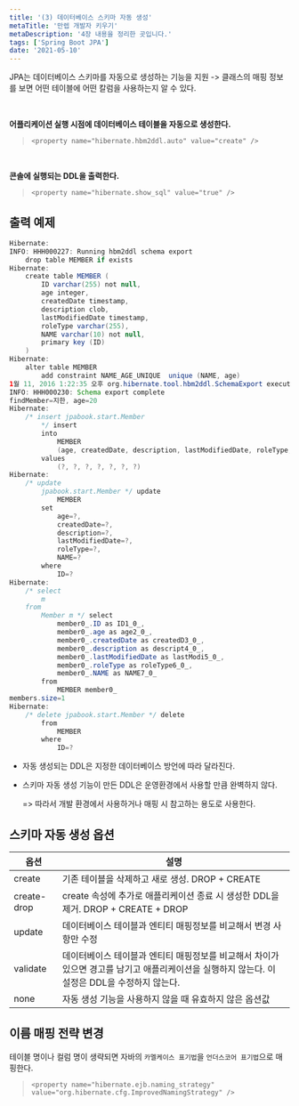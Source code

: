 ```yaml
---
title: '(3) 데이터베이스 스키마 자동 생성'
metaTitle: '만렙 개발자 키우기'
metaDescription: '4장 내용을 정리한 곳입니다.'
tags: ['Spring Boot JPA']
date: '2021-05-10'
---
```


JPA는 데이터베이스 스키마를 자동으로 생성하는 기능을 지원 -> 클래스의 매핑 정보를 보면 어떤 테이블에 어떤 칼럼을 사용하는지 알 수 있다.

<br/>

**어플리케이션 실행 시점에 데이터베이스 테이블을 자동으로 생성한다.**

> `<property name="hibernate.hbm2ddl.auto" value="create" />`

<br/>

**콘솔에 실행되는 DDL을 출력한다.**

> `<property name="hibernate.show_sql" value="true" />`


## 출력 예제

```java
Hibernate:
INFO: HHH000227: Running hbm2ddl schema export
    drop table MEMBER if exists
Hibernate:
    create table MEMBER (
        ID varchar(255) not null,
        age integer,
        createdDate timestamp,
        description clob,
        lastModifiedDate timestamp,
        roleType varchar(255),
        NAME varchar(10) not null,
        primary key (ID)
    )
Hibernate:
    alter table MEMBER
        add constraint NAME_AGE_UNIQUE  unique (NAME, age)
1월 11, 2016 1:22:35 오후 org.hibernate.tool.hbm2ddl.SchemaExport execute
INFO: HHH000230: Schema export complete
findMember=지한, age=20
Hibernate:
    /* insert jpabook.start.Member
        */ insert
        into
            MEMBER
            (age, createdDate, description, lastModifiedDate, roleType, NAME, ID)
        values
            (?, ?, ?, ?, ?, ?, ?)
Hibernate:
    /* update
        jpabook.start.Member */ update
            MEMBER
        set
            age=?,
            createdDate=?,
            description=?,
            lastModifiedDate=?,
            roleType=?,
            NAME=?
        where
            ID=?
Hibernate:
    /* select
        m
    from
        Member m */ select
            member0_.ID as ID1_0_,
            member0_.age as age2_0_,
            member0_.createdDate as createdD3_0_,
            member0_.description as descript4_0_,
            member0_.lastModifiedDate as lastModi5_0_,
            member0_.roleType as roleType6_0_,
            member0_.NAME as NAME7_0_
        from
            MEMBER member0_
members.size=1
Hibernate:
    /* delete jpabook.start.Member */ delete
        from
            MEMBER
        where
            ID=?
```

- 자동 생성되는 DDL은 지정한 데이터베이스 방언에 따라 달라진다.

- 스키마 자동 생성 기능이 만든 DDL은 운영환경에서 사용할 만큼 완벽하지 않다.

  => 따라서 개발 환경에서 사용하거나 매핑 시 참고하는 용도로 사용한다.

## 스키마 자동 생성 옵션

| 옵션 | 설명 |
| --- | --- |
| create | 기존 테이블을 삭제하고 새로 생성. DROP + CREATE |
| create-drop | create 속성에 추가로 애플리케이션 종료 시 생성한 DDL을 제거. DROP + CREATE + DROP |
| update | 데이터베이스 테이블과 엔티티 매핑정보를 비교해서 변경 사항만 수정 |
| validate | 데이터베이스 테이블과 엔티티 매핑정보를 비교해서 차이가 있으면 경고를 남기고 애플리케이션을 실행하지 않는다. 이 설정은 DDL을 수정하지 않는다. |
| none | 자동 생성 기능을 사용하지 않을 때 유효하지 않은 옵션값 |

## 이름 매핑 전략 변경

테이블 명이나 컬럼 명이 생략되면 자바의 `카멜케이스 표기법`을 `언더스코어 표기법`으로 매핑한다.

> `<property name="hibernate.ejb.naming_strategy" value="org.hibernate.cfg.ImprovedNamingStrategy" />`
